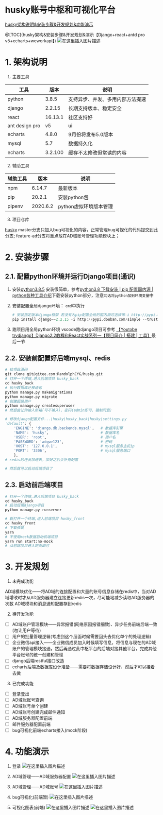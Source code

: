 # husky账号中枢和可视化平台
[husky架构说明&安装步骤&开发规划&功能演示](https://blog.csdn.net/qq_33997198/article/details/107937956)

@[TOC](husky架构&安装步骤&开发规划&演示【Django+react+antd pro v5+echarts+weworkapi】)
![在这里插入图片描述](https://img-blog.csdnimg.cn/cover1/248658033621860363.jpg)

# 1. 架构说明
1. 主要工具

| 工具 | 版本 | 说明 |
|--|--|--|
| python | 3.8.5 | 支持异步、并发、多用内部方法提速 |
| django | 2.2.15 | 长期支持版本、稳定安全 |
| react | 16.13.1 | 社区支持好 |
| ant design pro | v5 | ui |
| echarts | 4.8.0 | 9月份将发布5.0版本 | 
| mysql | 5.7 | 数据持久化 | 
| echarts | 3.2.100 | 缓存不太修改但常读的内容 | 

2. 辅助工具

| 辅助工具 | 版本 | 说明 |
|--|--|--|
|npm|6.14.7|最新版本|
|pip|20.2.1|安装python包|
|pipenv|2020.6.2|python虚拟环境版本管理|

3. 项目仓库

[husky](https://gitee.com/RandolphCYG/husky)
master分支只加入bug可视化的内容，正常管理bug可视化的代码提交到此分支;
feature-ad分支将重点放在AD域账号管理功能模块上；

# 2. 安装步骤
## 2.1. 配置python环境并运行Django项目(通识)
1. 安装[python3.8.5](https://www.python.org/downloads/release/python-385/)
安装很简单，参考[python3.8 下载安装 | pip 配置国内源 | python各种工具介绍](https://blog.csdn.net/qq_33997198/article/details/107420579)下载安装python部分，注意`勾选将python加到环境变量`中

2. 安装配置全局django环境：
`cmd`中执行
	```python
	# 安装指定版本django框架 若没有为pip配置全局的国内源可选择带-i http://pypi.douban.com/simple --trusted-host pypi.douban.com参数
	pip install django==2.2.15 -i http://pypi.douban.com/simple --trusted-host pypi.douban.com
	```
3. 跑项目用全局python环境
vscode跑django项目可参考
[【Youtobe trydjango】Django2.2教程和React实战系列一【项目简介 | 搭建 | 工具】](https://blog.csdn.net/qq_33997198/article/details/103972513)最后一节
## 2.2. 安装前配置好后端mysql、redis

```python
# 拉项目源码
git clone git@gitee.com:RandolphCYG/husky.git
# 打开一个终端,进入后端项目 husky_back
cd husky_back
# 执行数据库迁移语句
python manage.py makemigrations
python manage.py migrate
# 创建超级用户
python manage.py createsuperuser
# 然后会让你输入邮箱(可不输入)、密码(admin即可、强制同意)

# 修改django配置文件...\husky\husky_back\husky\settings.py
'default': {
    'ENGINE': 'django.db.backends.mysql',   # 数据库引擎
    'NAME': 'husky',                        # 数据库名
    'USER': 'root',                         # 用户名
    'PASSWORD': 'adqwe123',                 # 密码
    'HOST': '127.0.0.1',                    # mysql服务主机ip
    'PORT': '3306',                         # mysql服务端口
    },
# redis的还没加进去，加好之后会补充配置

# 然后就可以启动后端项目了

```

## 2.3. 启动前后端项目
```python
# 打开一个终端,进入后端项目 husky_back
cd husky_back
# 启动后端django项目
python manage.py runserver

# 新打开一个终端,进入前端项目 husky_front 
cd husky_front
# 下载依赖 
yarn
# 不使用mock数据启动前端项目
yarn run start:no-mock
# 从前端项目进入网页即可
```
# 3. 开发规划
1. 未完成功能

AD域模块优化——将AD域的连接配置和大量的账号信息存储在redis中，当对AD域增改时才从AD服务器建立连接更新redis一次，尽可能地减少读取AD服务器的次数
AD域模块和消息通知配置存到redis


2. 待开发功能


 - [ ] AD域账户管理模块——异常报错(网络原因报错细致)、异步任务前端后端一致(勿让用户等待)
 - [ ] 用户的批量管理逻辑(考虑到这个层面时候需要回头去优化单个的处理逻辑)
 - [ ] 企业微信api接入——企业微信成员加入时候填写信息，将信息与现在的AD域账户的管理模块接通，然后再通过此中枢平台的后端对接其他平台，完成其他平台账号的统一创建和管理
 - [ ] django后端restful接口改造
 - [ ] echarts后端及数据库设计准备——需要将数据存储设计好，然后才可以接着去做

3. 已完成功能
 - [ ] 登录登出
 - [ ] AD域账账号查询
 - [ ] AD域账号单个创建
 - [ ] AD域账号创建完成邮件通知
 - [ ] AD域服务器配置前端
 - [ ] 邮件服务器配置前端
 - [ ] bug可视化前端echarts接入(mock阶段)
 
# 4. 功能演示
1. 登录
![在这里插入图片描述](https://img-blog.csdnimg.cn/20200927105223766.png)
2. AD域管理——AD域服务器配置
![在这里插入图片描述](https://img-blog.csdnimg.cn/20200927105542412.png?x-oss-process=image/watermark,type_ZmFuZ3poZW5naGVpdGk,shadow_10,text_aHR0cHM6Ly9ibG9nLmNzZG4ubmV0L3FxXzMzOTk3MTk4,size_16,color_FFFFFF,t_70#pic_center)

3. AD域管理——AD域账号
![在这里插入图片描述](https://img-blog.csdnimg.cn/20200927105434430.png)
4. bug可视化(前端暂)
![在这里插入图片描述](https://img-blog.csdnimg.cn/20200927105652438.png)
5. 可视化图表(前端)
![在这里插入图片描述](https://img-blog.csdnimg.cn/20200927105733688.png)
![在这里插入图片描述](https://img-blog.csdnimg.cn/20200927105806718.png)